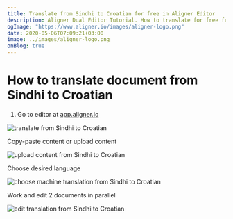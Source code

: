 ```yaml
---
title: Translate from Sindhi to Croatian for free in Aligner Editor
description: Aligner Dual Editor Tutorial. How to translate for free from Sindhi to Croatian. Aligner is multilingual document management platform. 
ogImage: "https://www.aligner.io/images/aligner-logo.png"
date: 2020-05-06T07:09:21+03:00
image: ../images/aligner-logo.png
onBlog: true
---
```


# How to translate document from Sindhi to Croatian

1. Go to editor at [app.aligner.io](https://app.aligner.io "Aligner App web page")

![translate from Sindhi to Croatian](../aligner-blank-editor.png "translate from Sindhi to Croatian")

Copy-paste content or upload content

![upload content from Sindhi to Croatian](../aligner-uploaded-document.png "upload content from Sindhi to Croatian")

Choose desired language

![choose machine translation from Sindhi to Croatian](../aligner-language-dropdown.png "choose machine translation from Sindhi to Croatian")

Work and edit 2 documents in parallel

![edit translation from Sindhi to Croatian](../aligner-double-sitded-editor.png "edit translation from Sindhi to Croatian")

